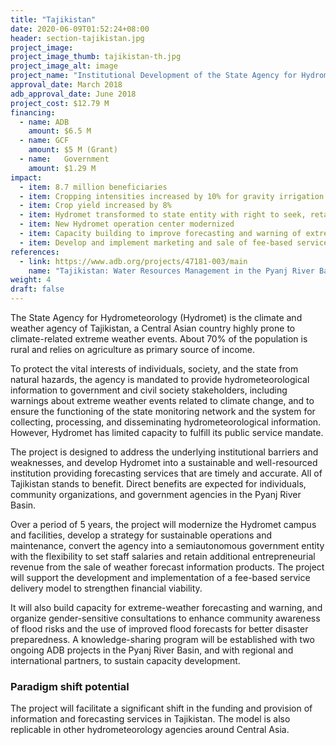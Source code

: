 ```yaml
---
title: "Tajikistan"
date: 2020-06-09T01:52:24+08:00
header: section-tajikistan.jpg
project_image:
project_image_thumb: tajikistan-th.jpg
project_image_alt: image
project_name: "Institutional Development of the State Agency for Hydrometeorology in Tajikistan"
approval_date: March 2018
adb_approval_date: June 2018
project_cost: $12.79 M
financing:
  - name: ADB
    amount: $6.5 M
  - name: GCF
    amount: $5 M (Grant)
  - name: 	Government
    amount: $1.29 M
impact:
  - item: 8.7 million beneficiaries
  - item: Cropping intensities increased by 10% for gravity irrigation and by 50% for pump irrigation 
  - item: Crop yield increased by 8% 
  - item: Hydromet transformed to state entity with right to seek, retain, and use additional commercial income
  - item: New Hydromet operation center modernized
  - item: Capacity building to improve forecasting and warning of extreme weather events
  - item: Develop and implement marketing and sale of fee-based services
references:
  - link: https://www.adb.org/projects/47181-003/main
    name: "Tajikistan: Water Resources Management in the Pyanj River Basin Project (Additional Finance)"
weight: 4
draft: false
---
```


The State Agency for Hydrometeorology (Hydromet) is the climate and weather agency of Tajikistan, a Central Asian country highly prone to climate-related extreme weather events. About 70% of the population is rural and relies on agriculture as primary source of income.

To protect the vital interests of individuals, society, and the state from natural hazards, the agency is mandated to provide hydrometeorological information to government and civil society stakeholders, including warnings about extreme weather events related to climate change, and to ensure the functioning of the state monitoring network and the system for collecting, processing, and disseminating hydrometeorological information.
However, Hydromet has limited capacity to fulfill its public service mandate. 


The project is designed to address the underlying institutional barriers and weaknesses, and develop Hydromet into a sustainable and well-resourced institution providing forecasting services that are timely and accurate. All of Tajikistan stands to benefit. Direct benefits are expected for individuals, community organizations, and government agencies in the Pyanj River Basin.

Over a period of 5 years, the project will modernize the Hydromet campus and facilities, develop a strategy for sustainable operations and maintenance, convert the agency into a semiautonomous government entity with the flexibility to set staff salaries and retain additional entrepreneurial revenue from the sale of weather forecast information products. The project will support the development and implementation of a fee-based service delivery model to strengthen financial viability.

It will also build capacity for extreme-weather forecasting and warning, and organize gender-sensitive consultations to enhance community awareness of flood risks and the use of improved flood forecasts for better disaster preparedness. A knowledge-sharing program will be established with two ongoing ADB projects in the Pyanj River Basin, and with regional and international partners, to sustain capacity development.

### Paradigm shift potential

The project will facilitate a significant shift in the funding and provision of information and forecasting services in Tajikistan. The model is also replicable in other hydrometeorology agencies around Central Asia.